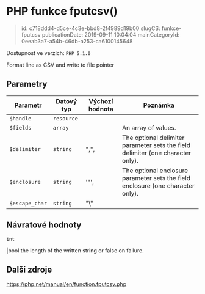 PHP funkce fputcsv()
================================

> id: c718ddd4-d5ce-4c3e-bbd8-2f4989d19b00
> slugCS: funkce-fputcsv
> publicationDate: 2019-09-11 10:04:04
> mainCategoryId: 0eeab3a7-a54b-46db-a253-ca6100145648

Dostupnost ve verzích: `PHP 5.1.0`

Format line as CSV and write to file pointer


Parametry
--------------

| Parametr | Datový typ | Výchozí hodnota | Poznámka |
|-----|-----|-----|-----|
| `$handle` | `resource` |  |  |
| `$fields` | `array` |  | An array of values. |
| `$delimiter` | `string` | ",", | The optional delimiter parameter sets the field delimiter (one character only). |
| `$enclosure` | `string` | '"', | The optional enclosure parameter sets the field enclosure (one character only). |
| `$escape_char` | `string` | "\\" |  |


Návratové hodnoty
----------------

`int`

|bool the length of the written string or false on failure.

Další zdroje
------------

https://php.net/manual/en/function.fputcsv.php
